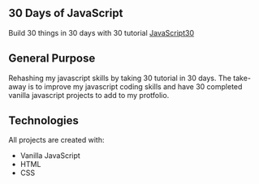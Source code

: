 ## 30 Days of JavaScript
Build 30 things in 30 days with 30 tutorial
[JavaScript30](https://javascript30.com/)


## General Purpose
Rehashing my javascript skills by taking 30 tutorial in 30 days. The take-away is to improve my javascript coding skills and have 30 completed vanilla javascript projects to add to my protfolio.


## Technologies
All projects are created with:
* Vanilla JavaScript
* HTML
* CSS